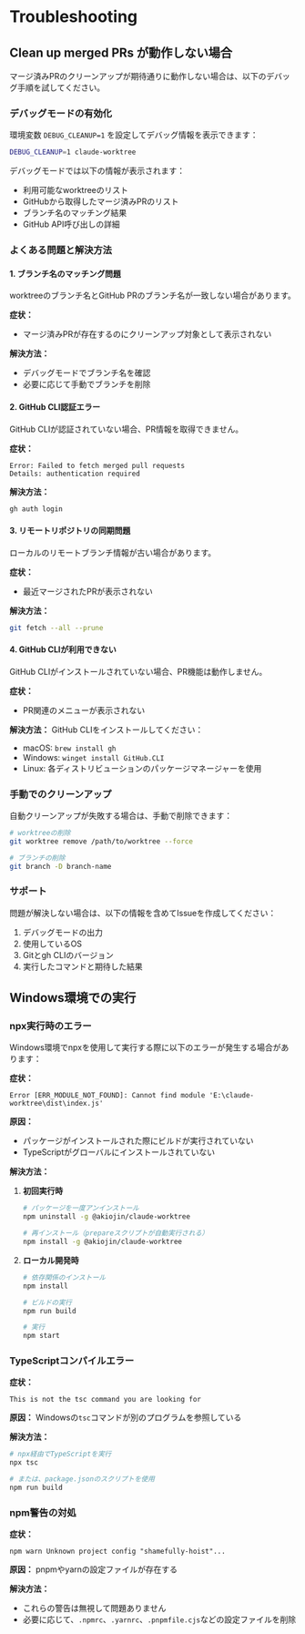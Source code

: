 # Troubleshooting

## Clean up merged PRs が動作しない場合

マージ済みPRのクリーンアップが期待通りに動作しない場合は、以下のデバッグ手順を試してください。

### デバッグモードの有効化

環境変数 `DEBUG_CLEANUP=1` を設定してデバッグ情報を表示できます：

```bash
DEBUG_CLEANUP=1 claude-worktree
```

デバッグモードでは以下の情報が表示されます：

- 利用可能なworktreeのリスト
- GitHubから取得したマージ済みPRのリスト
- ブランチ名のマッチング結果
- GitHub API呼び出しの詳細

### よくある問題と解決方法

#### 1. ブランチ名のマッチング問題

worktreeのブランチ名とGitHub PRのブランチ名が一致しない場合があります。

**症状：**
- マージ済みPRが存在するのにクリーンアップ対象として表示されない

**解決方法：**
- デバッグモードでブランチ名を確認
- 必要に応じて手動でブランチを削除

#### 2. GitHub CLI認証エラー

GitHub CLIが認証されていない場合、PR情報を取得できません。

**症状：**
```
Error: Failed to fetch merged pull requests
Details: authentication required
```

**解決方法：**
```bash
gh auth login
```

#### 3. リモートリポジトリの同期問題

ローカルのリモートブランチ情報が古い場合があります。

**症状：**
- 最近マージされたPRが表示されない

**解決方法：**
```bash
git fetch --all --prune
```

#### 4. GitHub CLIが利用できない

GitHub CLIがインストールされていない場合、PR機能は動作しません。

**症状：**
- PR関連のメニューが表示されない

**解決方法：**
GitHub CLIをインストールしてください：
- macOS: `brew install gh`
- Windows: `winget install GitHub.CLI`
- Linux: 各ディストリビューションのパッケージマネージャーを使用

### 手動でのクリーンアップ

自動クリーンアップが失敗する場合は、手動で削除できます：

```bash
# worktreeの削除
git worktree remove /path/to/worktree --force

# ブランチの削除
git branch -D branch-name
```

### サポート

問題が解決しない場合は、以下の情報を含めてIssueを作成してください：

1. デバッグモードの出力
2. 使用しているOS
3. Gitとgh CLIのバージョン
4. 実行したコマンドと期待した結果

## Windows環境での実行

### npx実行時のエラー

Windows環境でnpxを使用して実行する際に以下のエラーが発生する場合があります：

**症状：**
```
Error [ERR_MODULE_NOT_FOUND]: Cannot find module 'E:\claude-worktree\dist\index.js'
```

**原因：**
- パッケージがインストールされた際にビルドが実行されていない
- TypeScriptがグローバルにインストールされていない

**解決方法：**

1. **初回実行時**
   ```bash
   # パッケージを一度アンインストール
   npm uninstall -g @akiojin/claude-worktree
   
   # 再インストール（prepareスクリプトが自動実行される）
   npm install -g @akiojin/claude-worktree
   ```

2. **ローカル開発時**
   ```bash
   # 依存関係のインストール
   npm install
   
   # ビルドの実行
   npm run build
   
   # 実行
   npm start
   ```

### TypeScriptコンパイルエラー

**症状：**
```
This is not the tsc command you are looking for
```

**原因：**
Windowsの`tsc`コマンドが別のプログラムを参照している

**解決方法：**
```bash
# npx経由でTypeScriptを実行
npx tsc

# または、package.jsonのスクリプトを使用
npm run build
```

### npm警告の対処

**症状：**
```
npm warn Unknown project config "shamefully-hoist"...
```

**原因：**
pnpmやyarnの設定ファイルが存在する

**解決方法：**
- これらの警告は無視して問題ありません
- 必要に応じて、`.npmrc`、`.yarnrc`、`.pnpmfile.cjs`などの設定ファイルを削除